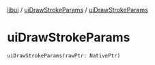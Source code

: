 [libui](../README.md) / [uiDrawStrokeParams](README.md) / [uiDrawStrokeParams](ui-draw-stroke-params.md)

# uiDrawStrokeParams

`uiDrawStrokeParams(rawPtr: NativePtr)`